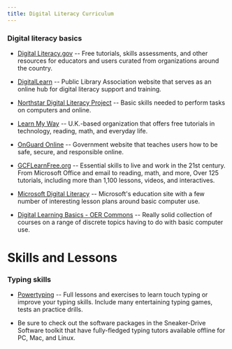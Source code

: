 ```yaml
---
title: Digital Literacy Curriculum
---
```




### Digital literacy basics

- [Digital Literacy.gov](digitalliteracy.gov) -- Free tutorials, skills assessments, and other resources for educators and users curated from organizations around the country.

- [DigitalLearn](http://www.digitallearn.org) -- Public Library Association website that serves as an online hub for digital literacy support and training.

- [Northstar Digital Literacy Project](https://www.digitalliteracyassessment.org/) -- Basic skills needed to perform tasks on computers and online.

- [Learn My Way](http://www.learnmyway.com) -- U.K.-based organization that offers free tutorials in technology, reading, math, and everyday life.

- [OnGuard Online](http://www.onguardonline.gov) --  Government website that teaches users how to be safe, secure, and responsible online.

- [GCFLearnFree.org](http://www.gcflearnfree.org/) -- Essential skills to live and work in the 21st century. From Microsoft Office and email to reading, math, and more, Over 125 tutorials, including more than 1,100 lessons, videos, and interactives.

- [Microsoft Digital Literacy](https://www.microsoft.com/en-us/digitalliteracy/overview.aspx) -- Microsoft's education site with a few number of interesting lesson plans around basic computer use.

- [Digital Learning Basics - OER Commons](http://www.oercommons.org/courses/digital-learn/view) -- Really solid collection of courses on a range of discrete topics having to do with basic computer use.



# Skills and Lessons



### Typing skills

- [Powertyping](http://www.powertyping.com/) -- Full lessons and exercises to learn touch typing or improve your typing skills. Include many entertaining typing games, tests an practice drills.

- Be sure to check out the software packages in the Sneaker-Drive Software toolkit that have fully-fledged typing tutors available offline for PC, Mac, and Linux.
